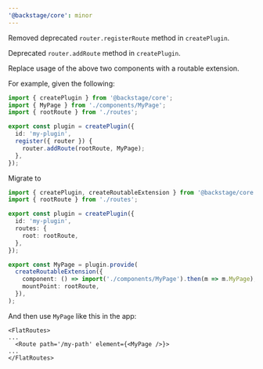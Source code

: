 ```yaml
---
'@backstage/core': minor
---
```


Removed deprecated `router.registerRoute` method in `createPlugin`.

Deprecated `router.addRoute` method in `createPlugin`.

Replace usage of the above two components with a routable extension.

For example, given the following:

```ts
import { createPlugin } from '@backstage/core';
import { MyPage } from './components/MyPage';
import { rootRoute } from './routes';

export const plugin = createPlugin({
  id: 'my-plugin',
  register({ router }) {
    router.addRoute(rootRoute, MyPage);
  },
});
```

Migrate to

```ts
import { createPlugin, createRoutableExtension } from '@backstage/core';
import { rootRoute } from './routes';

export const plugin = createPlugin({
  id: 'my-plugin',
  routes: {
    root: rootRoute,
  },
});

export const MyPage = plugin.provide(
  createRoutableExtension({
    component: () => import('./components/MyPage').then(m => m.MyPage),
    mountPoint: rootRoute,
  }),
);
```

And then use `MyPage` like this in the app:

```tsx
<FlatRoutes>
...
  <Route path='/my-path' element={<MyPage />}>
...
</FlatRoutes>
```
